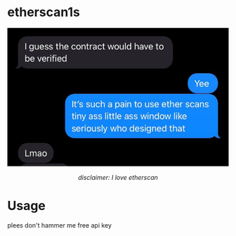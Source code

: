 # etherscan1s

<p align="center">
  <img src="https://github.com/sinakhalili/etherscan1s/blob/main/msg.jpg?raw=true" alt="Inspiration"/>
</p>
<p align="center">
<i>disclaimer: I love etherscan</i>
</p>

# Usage

plees don't hammer me free api key